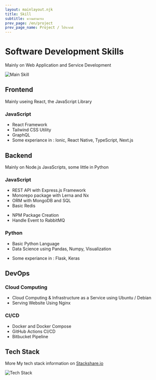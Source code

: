 ```yaml
---
layout: mainlayout.njk
title: Skill
subtitle: ความสามารถ
prev_page: /en/project
prev_page_name: Project / โปรเจกต์
---
```


# Software Development Skills

Mainly on Web Application and Service Development

<div class="w-64">

![Main Skill](/img/mainskill.png)

</div>

## Frontend

Mainly useing React, the JavaScript Library

### JavaScript

<!-- - HTML / SEO Basics / Basic CSS -->

- React Framework
- Tailwind CSS Utility
- GraphQL
- Some experiance in : Ionic, React Native, TypeScript, Next.js

## Backend

Mainly on Node.js JavaScripts, some little in Python

<div class="flex flex-wrap">
<div class="w-full lg:w-1/2">

### JavaScript

- REST API with Express.js Framework
  <!-- - JWT & Basic Auth -->
  <!-- - Monolithic & Microservice App -->
- Monorepo package with Lerna and Nx
- ORM with MongoDB and SQL
- Basic Redis
<!-- - Version Control with Git -->
- NPM Package Creation
- Handle Event to RabbitMQ

</div>     
<div class="w-full lg:w-1/2">

### Python

- Basic Python Language
- Data Science using Pandas, Numpy, Visualization
<!-- - Basic Machine Learning using Keras -->
- Some experiance in : Flask, Keras

</div>     
</div>

## DevOps

<div class="flex flex-wrap">
<div class="w-full lg:w-1/2">

### Cloud Computing

- Cloud Computing & Infrastructure as a Service using Ubuntu / Debian
- Serving Website Using Nginx
<!-- - Digital Ocean & Google Cloud Service
- Nginx Reverse Proxy and Load Balancer
- Bash Scripting -->

</div>
<div class="w-full lg:w-1/2">

### CI/CD

- Docker and Docker Compose
- GitHub Actions CI/CD
- Bitbucket Pipeline

</div>
</div>

## Tech Stack

More My tech stack information on [Stackshare.io](https://stackshare.io/theethawat/my-stack/main#stack)

![Tech Stack](/img/stack.png)
